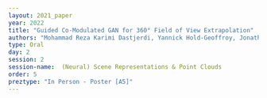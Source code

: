 ```yaml
---
layout: 2021_paper
year: 2022
title: "Guided Co-Modulated GAN for 360° Field of View Extrapolation"
authors: "Mohammad Reza Karimi Dastjerdi, Yannick Hold-Geoffroy, Jonathan Eisenmann, Siavash Khodadadeh and Jean-Francois Lalonde"
type: Oral
day: 2
session: 2
session-name:  (Neural) Scene Representations & Point Clouds
order: 5
preztype: "In Person - Poster [A5]"
---
```

